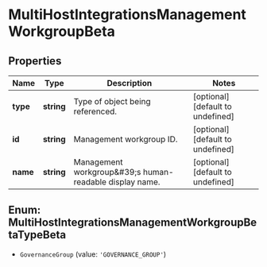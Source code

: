 # MultiHostIntegrationsManagementWorkgroupBeta

## Properties

Name | Type | Description | Notes
------------ | ------------- | ------------- | -------------
**type** | **string** | Type of object being referenced. | [optional] [default to undefined]
**id** | **string** | Management workgroup ID. | [optional] [default to undefined]
**name** | **string** | Management workgroup\&#39;s human-readable display name. | [optional] [default to undefined]



## Enum: MultiHostIntegrationsManagementWorkgroupBetaTypeBeta


* `GovernanceGroup` (value: `'GOVERNANCE_GROUP'`)



